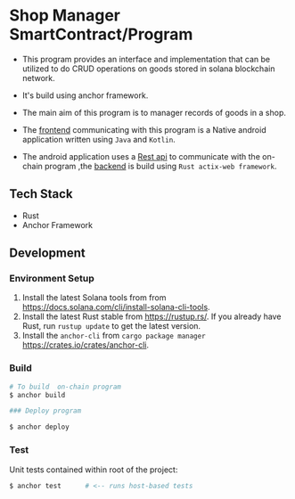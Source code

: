 # Shop Manager SmartContract/Program
- This program provides an interface and implementation that  can be utilized to do CRUD operations on goods stored in solana blockchain network.

- It's build using  anchor framework.

- The main aim of this program is to  manager records of goods in a shop.

- The [frontend](https://github.com/JusticeEli/ShopManagement/tree/branch_1#readme) communicating with this program is a Native android application written using `Java` and `Kotlin`.

- The android application uses a [Rest api](https://github.com/JusticeEli/shop-manager-api#readme) to communicate with the on-chain program ,the [backend](https://github.com/JusticeEli/shop-manager-api#readme) is build using `Rust actix-web framework`.


## Tech Stack
- Rust
- Anchor Framework

## Development

### Environment Setup

1. Install the latest Solana tools from from https://docs.solana.com/cli/install-solana-cli-tools.
2. Install the latest Rust stable from https://rustup.rs/. If you already have Rust, run `rustup update` to get the latest version.
3. Install the `anchor-cli` from `cargo package manager` https://crates.io/crates/anchor-cli.

### Build

```bash
# To build  on-chain program
$ anchor build
```
```bash
### Deploy program

$ anchor deploy

```

### Test

Unit tests contained within root of the project:
```bash
$ anchor test      # <-- runs host-based tests

```


